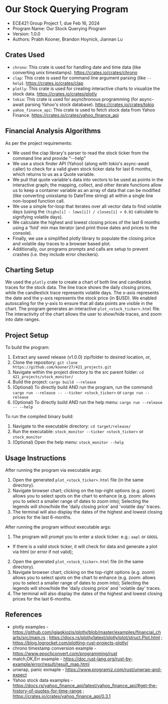 # Our Stock Querying Program
- ECE421 Group Project 1, due Feb 16, 2024  
- Program Name: Our Stock Querying Program  
- Version: 1.0.0 
- Authors: Prabh Kooner, Brandon Hoynick, Jiannan Lu  

## Crates Used
- `chrono`: This crate is used for handling date and time data (like converting unix timestamps).  https://crates.io/crates/chrono
- `clap`: This crate is used for command line argument parsing (like `--help`). https://crates.io/crates/clap
- `plotly`: This crate is used for creating interactive charts to visualize the stock data. https://crates.io/crates/plotly
- `tokio`: This crate is used for asynchronous programming (for async-await parsing Yahoo's stock database). https://crates.io/crates/tokio
- `yahoo_finance_api`: This crate is used to fetch stock data from Yahoo Finance. https://crates.io/crates/yahoo_finance_api

## Financial Analysis Algorithms
As per the project requirements:
- We used the clap library's parser to read the stock ticker from the command line and provide "--help"
- We use a stock finder API (Yahoo) (along with tokio's async-await caller) to check for a valid given stock ticker data for last 6 months, which returns to us as a Quote variable.
- We pull that quote variable's data into vectors to be used as points in the interactive graph; the mapping, collect, and other iterate functions allow us to keep a container variable as an array of data that can be modified (like converting unixstamp to DateTime string) all within a single line non-looped function call.
- We use a simple for-loop that iterates over all vector data to find volatile days (using the `(highs[i] - lows[i]) / closes[i] > 0.02` calculate to signifying volatile days).
- We calculate the highest and lowest closing prices of the last 6 months using a 'fold' min max iterator (and print those dates and prices to the console).
- Finally, we use a simplified plotly library to populate the closing price and volatile day traces to a browser based plot.
- Additionally, our programs prompts and calls are setup to prevent crashes (i.e. they include error checkers).

## Charting Setup
We used the `plotly` crate to create a chart of both line and candlestick traces for the stock data. The line trace shows the daily closing prices, while the candlestick trace represents volatile days. The x-axis represents the date and the y-axis represents the stock price (in $USD). We enabled autoscaling for the y-axis to ensure that all data points are visible in the chart. The program generates an interactive `plot_<stock_ticker>.html` file. The interactivity of the chart allows the user to show/hide traces, and zoom into date ranges.

## Project Setup
To build the program:
1. Extract any saved release (v1.0.0) zip/folder to desired location, or, 
1. Clone the repository: `git clone https://github.com/kooner27/421_projects.git` 
2. Navigate within the project directory to the src parent folder: `cd 421_projects/stock_monitor/`
3. Build the project: `cargo build --release`
4. (Optional) To directly build AND run the program, run the command: `cargo run --release -- --ticker <stock_ticker>` or `cargo run --release`
5. (Optional) To directly build AND run the help menu: `cargo run --release -- --help`

To run the compiled binary build:
1. Navigate to the executable directory: `cd target/release/`
2. Run the executable: `stock_monitor --ticker <stock_ticker>` or `stock_monitor`
3. (Optional) Open the help menu: `stock_monitor --help`

## Usage Instructions
After running the program via executable args:
1. Open the generated `plot_<stock_ticker>.html` file (in the same directory).
2. Navigate browser chart; clicking on the top-right options (e.g. zoom) allows you to select spots on the chart to enhance (e.g. zoom: allows you to select a smaller range of dates to zoom into); Selecting the legends will show/hide the 'daily closing price' and 'volatile day' traces.
3. The terminal will also display the dates of the highest and lowest closing prices for the last 6-months.

After running the program without executable args:
1. The program will prompt you to enter a stock ticker. e.g.: `aapl` or `GOOGL`
- If there is a valid stock ticker, it will check for data and generate a plot via html (or error if not valid);
2. Open the generated `plot_<stock_ticker>.html` file (in the same directory).
3. Navigate browser chart; clicking on the top-right options (e.g. zoom) allows you to select spots on the chart to enhance (e.g. zoom: allows you to select a smaller range of dates to zoom into); Selecting the legends will show/hide the 'daily closing price' and 'volatile day' traces.
4. The terminal will also display the dates of the highest and lowest closing prices for the last 6-months.

## References
- plotly examples - https://github.com/igiagkiozis/plotly/blob/master/examples/financial_charts/src/main.rs ; https://docs.rs/plotly/latest/plotly/plot/struct.Plot.html ; https://blog.logrocket.com/plotting-rust-projects-plotly/
- chrono timestamp conversion example - https://www.epochconvert.com/programming/rust
- match,OK,Err example -  https://doc.rust-lang.org/rust-by-example/error/result/result_map.html
- unwrap, panic exmaple - https://www.programiz.com/rust/unwrap-and-expect 
- Yahoo stock data examples - https://docs.rs/yahoo_finance_api/latest/yahoo_finance_api/#get-the-history-of-quotes-for-time-range ; https://crates.io/crates/yahoo_finance_api/0.3.1
